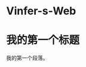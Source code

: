 # Vinfer-s-Web
<!DOCTYPE html>
<html>
<head>
<meta charset="utf-8">
<title>Vinfer</title>
</head>
<body>
 
<h1>我的第一个标题</h1>
 
<p>我的第一个段落。</p>
 
</body>
</html>
